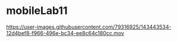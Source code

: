 # mobileLab11





https://user-images.githubusercontent.com/79316925/143443534-12d4bef8-f966-496e-bc34-ee8c64c180cc.mov

